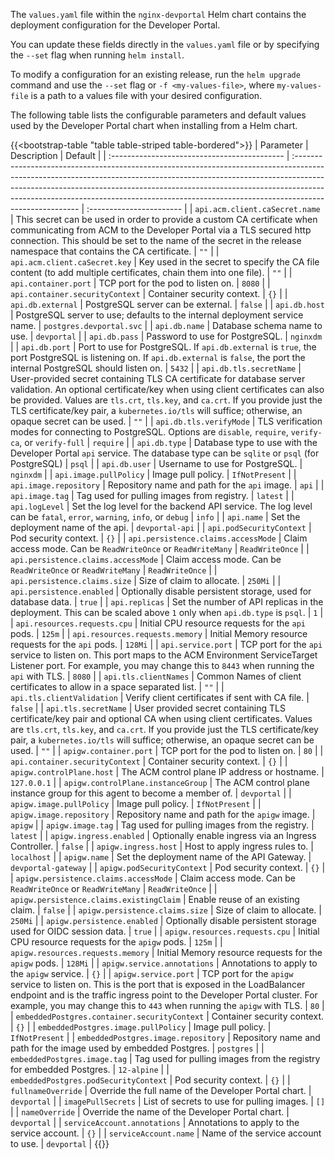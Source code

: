 The `values.yaml` file within the `nginx-devportal` Helm chart contains the deployment configuration for the Developer Portal.

You can update these fields directly in the `values.yaml` file or by specifying the `--set` flag when running `helm install`.

To modify a configuration for an existing release, run the `helm upgrade` command and use the `--set` flag or `-f <my-values-file>`, where `my-values-file` is a path to a values file with your desired configuration.

The following table lists the configurable parameters and default values used by the Developer Portal chart when installing from a Helm chart.

{{<bootstrap-table "table table-striped table-bordered">}}
| Parameter                                    | Description                                                                                                                                                                                                                                                                                                                                       | Default                  |
| :------------------------------------------- | :------------------------------------------------------------------------------------------------------------------------------------------------------------------------------------------------------------------------------------------------------------------------------------------------------------------------------------------------ | :----------------------- |
| `api.acm.client.caSecret.name`               | This secret can be used in order to provide a custom CA certificate when communicating from ACM to the Developer Portal via a TLS secured http connection.  This should be set to the name of the secret in the release namespace that contains the CA certificate.                                                                               | `""`                     |
| `api.acm.client.caSecret.key`                | Key used in the secret to specify the CA file content (to add multiple certificates, chain them into one file).                                                                                                                                                                                                                                   | `""`                     |
| `api.container.port`                         | TCP port for the pod to listen on.                                                                                                                                                                                                                                                                                                                | `8080`                   |
| `api.container.securityContext`              | Container security context.                                                                                                                                                                                                                                                                                                                       | `{}`                     |
| `api.db.external`                            | PostgreSQL server can be external.                                                                                                                                                                                                                                                                                                                | `false`                  |
| `api.db.host`                                | PostgreSQL server to use; defaults to the internal deployment service name.                                                                                                                                                                                                                                                                       | `postgres.devportal.svc` |
| `api.db.name`                                | Database schema name to use.                                                                                                                                                                                                                                                                                                                      | `devportal`              |
| `api.db.pass`                                | Password to use for PostgreSQL.                                                                                                                                                                                                                                                                                                                   | `nginxdm`                |
| `api.db.port`                                | Port to use for PostgreSQL. If `api.db.external` is `true`, the port PostgreSQL is listening on. If `api.db.external` is `false`, the port the internal PostgreSQL should listen on.                                                                                                                                                              | `5432`                   |
| `api.db.tls.secretName`                      | User-provided secret containing TLS CA certificate for database server validation. An optional certificate/key when using client certificates can also be provided. Values are `tls.crt`, `tls.key`, and `ca.crt`. If you provide just the TLS certificate/key pair, a `kubernetes.io/tls` will suffice; otherwise, an opaque secret can be used. | `""`                     |
| `api.db.tls.verifyMode`                      | TLS verification modes for connecting to PostgreSQL. Options are `disable`, `require`, `verify-ca`, or `verify-full`                                                                                                                                                                                                                              | `require`                |
| `api.db.type`                                | Database type to use with the Developer Portal `api` service. The database type can be `sqlite` or `psql` (for PostgreSQL)                                                                                                                                                                                                                        | `psql`                   |
| `api.db.user`                                | Username to use for PostgreSQL.                                                                                                                                                                                                                                                                                                                   | `nginxdm`                |
| `api.image.pullPolicy`                       | Image pull policy.                                                                                                                                                                                                                                                                                                                                | `IfNotPresent`           |
| `api.image.repository`                       | Repository name and path for the `api` image.                                                                                                                                                                                                                                                                                                     | `api`                    |
| `api.image.tag`                              | Tag used for pulling images from registry.                                                                                                                                                                                                                                                                                                        | `latest`                 |
| `api.logLevel`                               | Set the log level for the backend API service. The log level can be `fatal`, `error`, `warning`, `info`, or `debug`                                                                                                                                                                                                                               | `info`                   |
| `api.name`                                   | Set the deployment name of the api.                                                                                                                                                                                                                                                                                                               | `devportal-api`                    |
| `api.podSecurityContext`                     | Pod security context.                                                                                                                                                                                                                                                                                                                             | `{}`                     |
| `api.persistence.claims.accessMode`          | Claim access mode. Can be `ReadWriteOnce` or `ReadWriteMany`                                                                                                                                                                                                                                                                                      | `ReadWriteOnce`          |
| `api.persistence.claims.accessMode`          | Claim access mode. Can be `ReadWriteOnce` or `ReadWriteMany`                                                                                                                                                                                                                                                                                      | `ReadWriteOnce`          |
| `api.persistence.claims.size`                | Size of claim to allocate.                                                                                                                                                                                                                                                                                                                        | `250Mi`                  |
| `api.persistence.enabled`                    | Optionally disable persistent storage, used for database data.                                                                                                                                                                                                                                                                                    | `true`                   |
| `api.replicas`                               | Set the number of API replicas in the deployment. This can be scaled above `1` only when `api.db.type` is `psql`.                                                                                                                                                                                                                                 | `1`                      |
| `api.resources.requests.cpu`                 | Initial CPU resource requests for the `api` pods.                                                                                                                                                                                                                                                                                                  | `125m`                   |
| `api.resources.requests.memory`              | Initial Memory resource requests for the `api` pods.                                                                                                                                                                                                                                                                                               | `128Mi`                  |
| `api.service.port`                           | TCP port for the `api` service to listen on. This port maps to the ACM Environment ServiceTarget Listener port. For example, you may change this to `8443` when running the `api` with TLS.                                                                                                                                                       | `8080`                   |
| `api.tls.clientNames`                        | Common Names of client certificates to allow in a space separated list.                                                                                                                                                                                                                                                                           | `""`                     |
| `api.tls.clientValidation`                   | Verify client certificates if sent with CA file.                                                                                                                                                                                                                                                                                                  | `false`                  |
| `api.tls.secretName`                         | User provided secret containing TLS certificate/key pair and optional CA when using client certificates. Values are `tls.crt`, `tls.key`, and `ca.crt`. If you provide just the TLS certificate/key pair, a `kubernetes.io/tls` will suffice; otherwise, an opaque secret can be used.                                                            | `""`                     |
| `apigw.container.port`                       | TCP port for the pod to listen on.                                                                                                                                                                                                                                                                                                                | `80`                     |
| `api.container.securityContext`              | Container security context.                                                                                                                                                                                                                                                                                                                       | `{}`                     |
| `apigw.controlPlane.host`                    | The ACM control plane IP address or hostname.                                                                                                                                                                                                                                                                                                     | `127.0.0.1`              |
| `apigw.controlPlane.instanceGroup`           | The ACM control plane instance group for this agent to become a member of.                                                                                                                                                                                                                                                                        | `devportal`              |
| `apigw.image.pullPolicy`                     | Image pull policy.                                                                                                                                                                                                                                                                                                                                | `IfNotPresent`           |
| `apigw.image.repository`                     | Repository name and path for the `apigw` image.                                                                                                                                                                                                                                                                                                   | `apigw`                  |
| `apigw.image.tag`                            | Tag used for pulling images from the registry.                                                                                                                                                                                                                                                                                                    | `latest`                 |
| `apigw.ingress.enabled`                      | Optionally enable ingress via an Ingress Controller.                                                                                                                                                                                                                                                                                              | `false`                  |
| `apigw.ingress.host`                         | Host to apply ingress rules to.                                                                                                                                                                                                                                                                                                                   | `localhost`              |
| `apigw.name`                                 | Set the deployment name of the API Gateway.                                                                                                                                                                                                                                                                                                       | `devportal-gateway`                  |
| `apigw.podSecurityContext`                   | Pod security context.                                                                                                                                                                                                                                                                                                                             | `{}`                     |
| `apigw.persistence.claims.accessMode`        | Claim access mode. Can be `ReadWriteOnce` or `ReadWriteMany`                                                                                                                                                                                                                                                                                      | `ReadWriteOnce`          |
| `apigw.persistence.claims.existingClaim`     | Enable reuse of an existing claim.                                                                                                                                                                                                                                                                                                                | `false`                  |
| `apigw.persistence.claims.size`              | Size of claim to allocate.                                                                                                                                                                                                                                                                                                                        | `250Mi`                  |
| `apigw.persistence.enabled`                  | Optionally disable persistent storage used for OIDC session data.                                                                                                                                                                                                                                                                                 | `true`                   |
| `apigw.resources.requests.cpu`               | Initial CPU resource requests for the `apigw` pods.                                                                                                                                                                                                                                                                                                | `125m`                   |
| `apigw.resources.requests.memory`            | Initial Memory resource requests for the `apigw` pods.                                                                                                                                                                                                                                                                                             | `128Mi`                  |
| `apigw.service.annotations`                  | Annotations to apply to the `apigw` service.                                                                                                                                                                                                                                                                                                      | `{}`                     |
| `apigw.service.port`                         | TCP port for the `apigw` service to listen on. This is the port that is exposed in the LoadBalancer endpoint and is the traffic ingress point to the Developer Portal cluster. For example, you may change this to `443` when running the `apigw` with TLS.                                                                                       | `80`                     |
| `embeddedPostgres.container.securityContext` | Container security context.                                                                                                                                                                                                                                                                                                                       | `{}`                     |
| `embeddedPostgres.image.pullPolicy`          | Image pull policy.                                                                                                                                                                                                                                                                                                                                | `IfNotPresent`           |
| `embeddedPostgres.image.repository`          | Repository name and path for the image used by embedded Postgres.                                                                                                                                                                                                                                                                                 | `postgres`               |
| `embeddedPostgres.image.tag`                 | Tag used for pulling images from the registry for embedded Postgres.                                                                                                                                                                                                                                                                              | `12-alpine`              |
| `embeddedPostgres.podSecurityContext`        | Pod security context.                                                                                                                                                                                                                                                                                                                             | `{}`                     |
| `fullnameOverride`                           | Override the full name of the Developer Portal chart.                                                                                                                                                                                                                                                                                             | `devportal`              |
| `imagePullSecrets`                           | List of secrets to use for pulling images.                                                                                                                                                                                                                                                                                                        | `[]`                     |
| `nameOverride`                               | Override the name of the Developer Portal chart.                                                                                                                                                                                                                                                                                                  | `devportal`              |
| `serviceAccount.annotations`                 | Annotations to apply to the service account.                                                                                                                                                                                                                                                                                                      | `{}`                     |
| `serviceAccount.name`                        | Name of the service account to use.                                                                                                                                                                                                                                                                                                               | `devportal`              |
{{</bootstrap-table>}}

